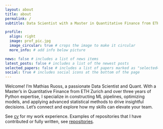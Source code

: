 ```yaml
---
layout: about
title: about
permalink: /
subtitle: Data Scientist with a Master in Quantitative Finance from ETH Zurich

profile:
  align: right
  image: prof_pic.jpg
  image_circular: true # crops the image to make it circular
  more_info: # add info below picture

news: false # includes a list of news items
latest_posts: false # includes a list of the newest posts
selected_papers: false # includes a list of papers marked as "selected={true}"
social: true # includes social icons at the bottom of the page
---
```


Welcome! I’m Mathias Ruoss, a passionate Data Scientist and Quant. With a Master’s in Quantitative Finance from ETH Zurich and over three years of Python expertise, I specialize in constructing ML pipelines, optimizing models, and applying advanced statistical methods to drive insightful decisions. Let’s connect and explore how my skills can elevate your team.

See [cv](/cv/) for my work experience. Examples of repositories that I have contributed or fully written, see [repositories](/repositories/).
